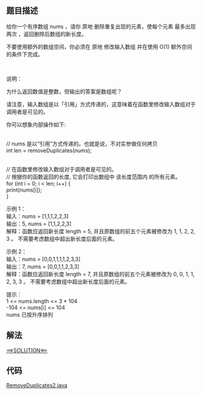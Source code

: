 ## 题目描述

给你一个有序数组 nums ，请你 原地 删除重复出现的元素，使每个元素 最多出现两次 ，返回删除后数组的新长度。

不要使用额外的数组空间，你必须在 原地 修改输入数组 并在使用 O(1) 额外空间的条件下完成。

 

说明：

为什么返回数值是整数，但输出的答案是数组呢？

请注意，输入数组是以「引用」方式传递的，这意味着在函数里修改输入数组对于调用者是可见的。

你可以想象内部操作如下:

<br>// nums 是以“引用”方式传递的。也就是说，不对实参做任何拷贝
<br>int len = removeDuplicates(nums);

<br>// 在函数里修改输入数组对于调用者是可见的。
<br>// 根据你的函数返回的长度, 它会打印出数组中 该长度范围内 的所有元素。
<br>for (int i = 0; i < len; i++) {
<br>print(nums[i]);
<br>}

示例 1：
<br>输入：nums = [1,1,1,2,2,3]
<br>输出：5, nums = [1,1,2,2,3]
<br>解释：函数应返回新长度 length = 5, 并且原数组的前五个元素被修改为 1, 1, 2, 2, 3 。 不需要考虑数组中超出新长度后面的元素。

示例 2：
<br>输入：nums = [0,0,1,1,1,1,2,3,3]
<br>输出：7, nums = [0,0,1,1,2,3,3]
<br>解释：函数应返回新长度 length = 7, 并且原数组的前五个元素被修改为 0, 0, 1, 1, 2, 3, 3 。 不需要考虑数组中超出新长度后面的元素。

提示：
<br>1 <= nums.length <= 3 * 104
<br>-104 <= nums[i] <= 104
<br>nums 已按升序排列

## 解法

[==>SOLUTION<==](https://leetcode-cn.com/problems/remove-duplicates-from-sorted-array-ii/solution/shan-chu-pai-xu-shu-zu-zhong-de-zhong-fu-yec2/)

## 代码

[RemoveDuplicates2.java](https://github.com/Marshal7cc/leetcode-java/blob/master/src/array/RemoveDuplicates2.java)

